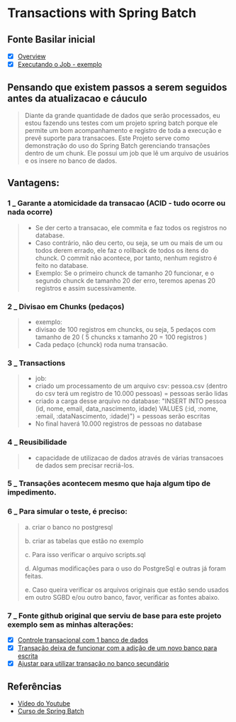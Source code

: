 # Transactions with Spring Batch

## Fonte Basilar inicial
- [x] [Overview](https://giuliana-bezerra.medium.com/spring-batch-para-desenvolvimento-de-jobs-1674ec5b9a20)
- [x] [Executando o Job - exemplo](https://giuliana-bezerra.medium.com/desenvolvimento-com-spring-batch-execu%C3%A7%C3%A3o-do-job-4bc406152f3d)

## Pensando que existem passos a serem seguidos antes da atualizacao e cáuculo
> Diante da grande quantidade de dados que serão processados, eu estou fazendo uns testes com um projeto spring batch
porque ele permite um bom acompanhamento e registro de toda a execução e prevê suporte para transacoes. Este Projeto serve como demonstração do uso do Spring Batch
gerenciando transações dentro de um chunk. Ele possui um job que lê um arquivo de usuários e os insere no banco de dados.

## Vantagens:

### 1 _ Garante a atomicidade da transacao (ACID - tudo ocorre ou nada ocorre)
> - Se der certo a transacao, ele commita e faz todos os registros no database.
> - Caso contrário, não deu certo, ou seja, se um ou mais de um ou todos derem errado, ele faz o rollback de todos os itens do chunck. O commit não acontece, por tanto,
  nenhum registro é feito no database.
> - Exemplo:
  Se o primeiro chunck de tamanho 20 funcionar, e o segundo chunck de tamanho 20 der erro, teremos apenas 20 registros e assim sucessivamente.



### 2 _ Divisao em Chunks (pedaços)
> - exemplo:
> -  divisao de 100 registros em chuncks, ou seja,  5 pedaços com tamanho de 20 ( 5 chuncks x tamanho 20 = 100 registros )
> - Cada pedaço (chunck) roda numa transacão.



### 3 _ Transactions

> - job:
>- criado um processamento de um arquivo csv: pessoa.csv (dentro do csv terá um registro de 10.000 pessoas) = pessoas serão lidas
>- criado a carga desse arquivo no database: "INSERT INTO pessoa (id, nome, email, data_nascimento, idade)
  VALUES (:id, :nome, :email, :dataNascimento, :idade)") = pessoas serão escritas
>- No final haverá 10.000 registros de pessoas no database


### 4 _  Reusibilidade
> - capacidade de utilizacao de dados através de várias transacoes de dados sem precisar recriá-los.


### 5 _ Transações acontecem mesmo que haja algum tipo de impedimento.


### 6 _ Para simular o teste, é preciso:

> a. criar o banco no postgresql
> 
> b. criar as tabelas que estão no exemplo
> 
> c. Para isso verificar o arquivo scripts.sql
>
> d. Algumas modificações para o uso do PostgreSql e outras já foram feitas.
> 
> e. Caso queira verificar os arquivos originais que estão sendo usados em outro SGBD e/ou outro banco, favor,
verificar as fontes abaixo.

### 7 _ Fonte github original que serviu de base para este projeto exemplo sem as minhas alterações:

- [x] [Controle transacional com 1 banco de dados](https://github.com/giuliana-bezerra/sb-transactions/tree/v1.0)
- [x] [Transação deixa de funcionar com a adição de um novo banco para escrita](https://github.com/giuliana-bezerra/sb-transactions/tree/v2.0)
- [x] [Ajustar para utilizar transação no banco secundário](https://github.com/giuliana-bezerra/sb-transactions/tree/v3.0)

## Referências

- [Vídeo do Youtube](https://youtu.be/iZXYG7fM8jI)
- [Curso de Spring Batch](https://www.udemy.com/course/curso-para-desenvolvimento-de-jobs-com-spring-batch/?referralCode=8743E206FA9240686B20)
